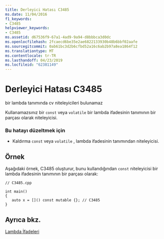 ```yaml
---
title: Derleyici Hatası C3485
ms.date: 11/04/2016
f1_keywords:
- C3485
helpviewer_keywords:
- C3485
ms.assetid: d67536f9-67a1-4ad9-9a94-d8bbbca3d0dc
ms.openlocfilehash: 2fcaecd6be35e2ae6822133930b48b6bbf02aafe
ms.sourcegitcommit: 0ab61bc3d2b6cfbd52a16c6ab2b97a8ea1864f12
ms.translationtype: MT
ms.contentlocale: tr-TR
ms.lasthandoff: 04/23/2019
ms.locfileid: "62381149"
---
```

# <a name="compiler-error-c3485"></a>Derleyici Hatası C3485

bir lambda tanımında cv niteleyicileri bulunamaz

Kullanamazsınız bir `const` veya `volatile` bir lambda ifadesinin tanımının bir parçası olarak niteleyicisi.

### <a name="to-correct-this-error"></a>Bu hatayı düzeltmek için

- Kaldırma `const` veya `volatile` , lambda ifadesinin tanımından niteleyicisi.

## <a name="example"></a>Örnek

Aşağıdaki örnek, C3485 oluşturur, bunu kullandığından `const` niteleyicisi bir lambda ifadesinin tanımının bir parçası olarak:

```
// C3485.cpp

int main()
{
   auto x = []() const mutable {}; // C3485
}
```

## <a name="see-also"></a>Ayrıca bkz.

[Lambda İfadeleri](../../cpp/lambda-expressions-in-cpp.md)
